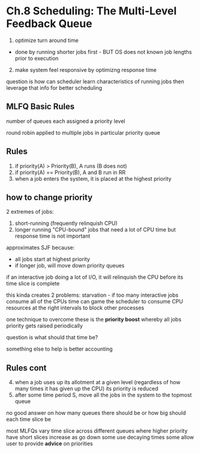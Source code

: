 # Ch.8 Scheduling: The Multi-Level Feedback Queue

1. optimize turn around time
- done by running shorter jobs first - BUT OS does not known job lengths prior to execution

2. make system feel responsive by optimizng response time

question is how can scheduler learn characteristics of running jobs then leverage that info for better scheduling

## MLFQ Basic Rules

number of queues each assigned a priority level

round robin applied to multiple jobs in particular priority queue

Rules
--------
1. if priority(A) > Priority(B), A runs (B does not)
2. if priority(A) == Priority(B), A and B run in RR
3. when a job enters the system, it is placed at the highest priority

## how to change priority

2 extremes of jobs:
1. short-running (frequently relinquish CPU) 
2. longer running "CPU-bound" jobs that need a lot of CPU time but response time is not important

approximates SJF because:

- all jobs start at highest priority
- if longer job, will move down priority queues

if an interactive job doing a lot of I/O, it will relinquish the CPU before its time slice is complete

this kinda creates 2 problems: starvation - if too many interactive jobs consume all of the CPUs time
can game the scheduler to consume CPU resources at the right intervals to block other processes

one technique to overcome these is the **priority boost** whereby all jobs priority gets raised periodically

question is what should that time be?

something else to help is better accounting

Rules cont
--------------
4. when a job uses up its allotment at a given level (regardless of how many times it has given up the CPU) its priority is reduced
5. after some time period S, move all the jobs in the system to the topmost queue

no good answer on how many queues there should be or how big should each time slice be

most MLFQs vary time slice across different queues where higher priority have short slices increase as go down
some use decaying times
some allow user to provide **advice** on priorities


